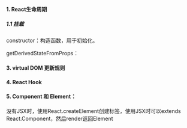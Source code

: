 #### 1. React生命周期

##### 1.1 挂载
constructor：构造函数，用于初始化。

getDerivedStateFromProps：

#### 3. virtual DOM 更新规则
#### 4. React Hook
#### 5. Component 和 Element：
<p>
没有JSX时，使用React.createElement创建标签，使用JSX时可以extends React.Component，然后render返回Element
</p>
